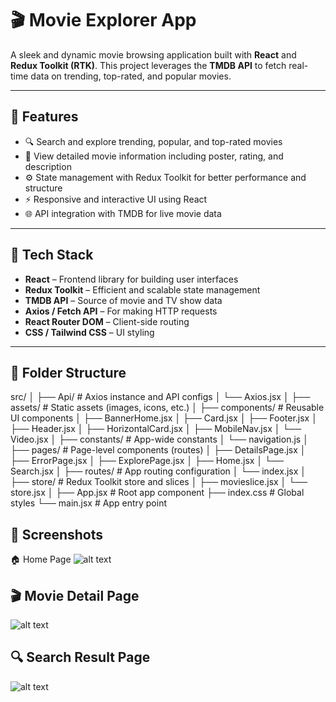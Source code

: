 # 🎬 Movie Explorer App

A sleek and dynamic movie browsing application built with **React** and **Redux Toolkit (RTK)**. This project leverages the **TMDB API** to fetch real-time data on trending, top-rated, and popular movies.

---

## 🚀 Features

- 🔍 Search and explore trending, popular, and top-rated movies
- 🎥 View detailed movie information including poster, rating, and description
- ⚙️ State management with Redux Toolkit for better performance and structure
- ⚡ Responsive and interactive UI using React
- 🌐 API integration with TMDB for live movie data

---

## 🧪 Tech Stack

- **React** – Frontend library for building user interfaces
- **Redux Toolkit** – Efficient and scalable state management
- **TMDB API** – Source of movie and TV show data
- **Axios / Fetch API** – For making HTTP requests
- **React Router DOM** – Client-side routing
- **CSS / Tailwind CSS** – UI styling

---

## 📁 Folder Structure

src/
│
├── Api/ # Axios instance and API configs
│ └── Axios.jsx
│
├── assets/ # Static assets (images, icons, etc.)
│
├── components/ # Reusable UI components
│ ├── BannerHome.jsx
│ ├── Card.jsx
│ ├── Footer.jsx
│ ├── Header.jsx
│ ├── HorizontalCard.jsx
│ ├── MobileNav.jsx
│ └── Video.jsx
│
├── constants/ # App-wide constants
│ └── navigation.js
│
├── pages/ # Page-level components (routes)
│ ├── DetailsPage.jsx
│ ├── ErrorPage.jsx
│ ├── ExplorePage.jsx
│ ├── Home.jsx
│ └── Search.jsx
│
├── routes/ # App routing configuration
│ └── index.jsx
│
├── store/ # Redux Toolkit store and slices
│ ├── movieslice.jsx
│ └── store.jsx
│
├── App.jsx # Root app component
├── index.css # Global styles
└── main.jsx # App entry point

## 📸 Screenshots

🏠 Home Page
![alt text](image.png)

## 🎬 Movie Detail Page

![alt text](image-1.png)

## 🔍 Search Result Page

![alt text](image-2.png)
